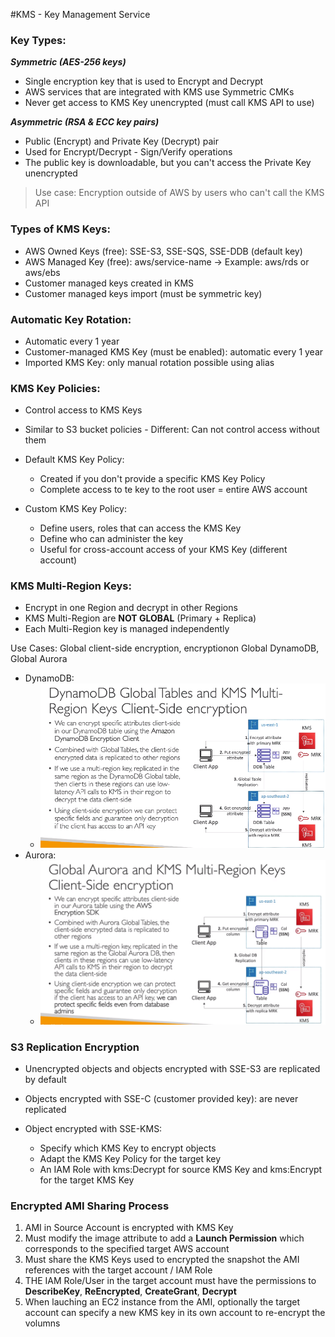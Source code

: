 #KMS - Key Management Service

### Key Types:

**_Symmetric (AES-256 keys)_**

- Single encryption key that is used to Encrypt and Decrypt
- AWS services that are integrated with KMS use Symmetric CMKs
- Never get access to KMS Key unencrypted (must call KMS API to use)

**_Asymmetric (RSA & ECC key pairs)_**

- Public (Encrypt) and Private Key (Decrypt) pair
- Used for Encrypt/Decrypt - Sign/Verify operations
- The public key is downloadable, but you can't access the Private Key unencrypted

> Use case: Encryption outside of AWS by users who can't call the KMS API

### Types of KMS Keys:

- AWS Owned Keys (free): SSE-S3, SSE-SQS, SSE-DDB (default key)
- AWS Managed Key (free): aws/service-name -> Example: aws/rds or aws/ebs
- Customer managed keys created in KMS
- Customer managed keys import (must be symmetric key)

### Automatic Key Rotation:

- Automatic every 1 year
- Customer-managed KMS Key (must be enabled): automatic every 1 year
- Imported KMS Key: only manual rotation possible using alias

### KMS Key Policies:

- Control access to KMS Keys
- Similar to S3 bucket policies - Different: Can not control access without them

- Default KMS Key Policy:
  - Created if you don't provide a specific KMS Key Policy
  - Complete access to te key to the root user = entire AWS account
- Custom KMS Key Policy:
  - Define users, roles that can access the KMS Key
  - Define who can administer the key
  - Useful for cross-account access of your KMS Key (different account)

### KMS Multi-Region Keys:

- Encrypt in one Region and decrypt in other Regions
- KMS Multi-Region are **NOT GLOBAL** (Primary + Replica)
- Each Multi-Region key is managed independently

Use Cases: Global client-side encryption, encryptionon Global DynamoDB, Global Aurora

- DynamoDB:
  - ![KMS-Dynamo](./kms-dynamo.png)
- Aurora:
  - ![KMS-Aurora](./kms-aurora.png)

### S3 Replication Encryption

- Unencrypted objects and objects encrypted with SSE-S3 are replicated by default
- Objects encrypted with SSE-C (customer provided key): are never replicated

- Object encrypted with SSE-KMS:
  - Specify which KMS Key to encrypt objects
  - Adapt the KMS Key Policy for the target key
  - An IAM Role with kms:Decrypt for source KMS Key and kms:Encrypt for the target KMS Key

### Encrypted AMI Sharing Process

1. AMI in Source Account is encrypted with KMS Key
2. Must modify the image attribute to add a **Launch Permission** which corresponds to the specified target AWS account
3. Must share the KMS Keys used to encrypted the snapshot the AMI references with the target account / IAM Role
4. THE IAM Role/User in the target account must have the permissions to **DescribeKey**, **ReEncrypted**, **CreateGrant**, **Decrypt**
5. When lauching an EC2 instance from the AMI, optionally the target account can specify a new KMS key in its own account to re-encrypt the volumns

